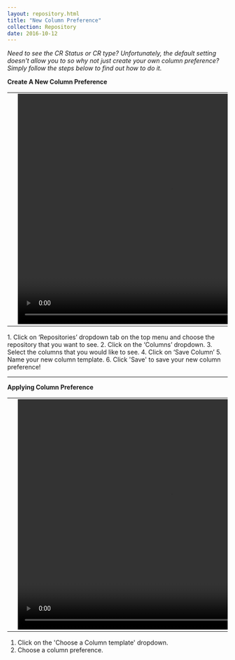 ```yaml
---
layout: repository.html
title: "New Column Preference"
collection: Repository
date: 2016-10-12
---
```

_Need to see the CR Status or CR type? Unfortunately, the default setting doesn't allow you to so why not just create your own column preference? Simply follow the steps below to find out how to do it._

**Create A New Column Preference**

<table>
<tr>
<td width="50px"></td>
<td width="700px">
<video width="700" height="525" controls>
	<source src="/assets/video/Repo/Creating_Repo_Column_Preference.mp4" type="video/mp4">
	Your browser does not support the video tag.
</video>
</td>
<td width="50px"></td>
</tr>
</table>
1.	Click on ‘Repositories’ dropdown tab on the top menu and choose the repository that you want to see.
2.	Click on the ‘Columns’ dropdown.
3.	Select the columns that you would like to see.
4.	Click on ‘Save Column’
5. Name your new column template.
6. Click 'Save' to save your new column preference!

---
**Applying Column Preference**

<table>
<tr>
<td width="50px"></td>
<td width="700px">
<video width="700" height="525" controls>
	<source src="/assets/video/Repo/How_to_apply_your_coulumn_preference.mp4" type="video/mp4">
	Your browser does not support the video tag.
</video>
</td>
<td width="50px"></td>
</tr>
</table>

1. Click on the 'Choose a Column template' dropdown.
2. Choose a column preference.
